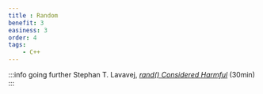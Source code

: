 ```yaml
---
title : Random
benefit: 3
easiness: 3
order: 4
tags:
    - C++
---
```


:::info going further
Stephan T. Lavavej, [*rand() Considered Harmful*](https://youtu.be/0Ez-KqDTVXg) (30min)
:::